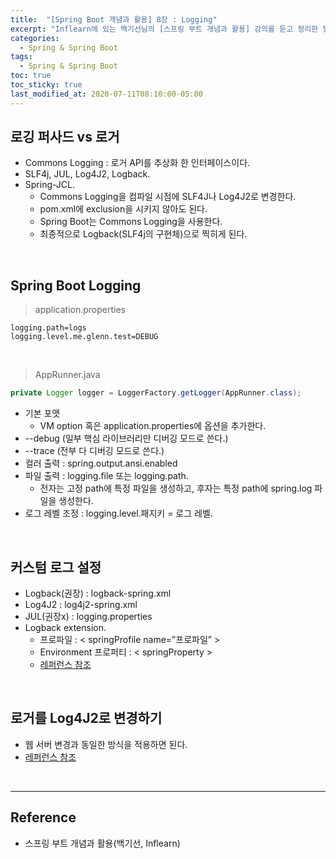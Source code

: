 ```yaml
---
title:  "[Spring Boot 개념과 활용] 8장 : Logging"
excerpt: "Inflearn에 있는 백기선님의 [스프링 부트 개념과 활용] 강의를 듣고 정리한 필기이다."
categories:
  - Spring & Spring Boot
tags:
  - Spring & Spring Boot
toc: true
toc_sticky: true
last_modified_at: 2020-07-11T08:10:00-05:00
---
```


## 로깅 퍼사드 vs 로거

* Commons Logging : 로거 API를 추상화 한 인터페이스이다.
* SLF4j, JUL, Log4J2, Logback.
* Spring-JCL.
  * Commons Logging을 컴파일 시점에 SLF4J나 Log4J2로 변경한다.
  * pom.xml에 exclusion을 시키지 않아도 된다.
  * Spring Boot는 Commons Logging을 사용한다.
  * 최종적으로 Logback(SLF4j의 구현체)으로 찍히게 된다.

<br>

## Spring Boot Logging

> application.properties

```properties
logging.path=logs
logging.level.me.glenn.test=DEBUG
```

<br>

> AppRunner.java

```java
private Logger logger = LoggerFactory.getLogger(AppRunner.class);
```

* 기본 포맷
  * VM option 혹은 application.properties에 옵션을 추가한다.
* --debug (일부 핵심 라이브러리만 디버깅 모드로 쓴다.)
* --trace (전부 다 디버깅 모드로 쓴다.)
* 컬러 출력 : spring.output.ansi.enabled
* 파일 출력 : logging.file 또는 logging.path.
  * 전자는 고정 path에 특정 파일을 생성하고, 후자는 특정 path에 spring.log 파일을 생성한다.
* 로그 레벨 조정 : logging.level.패지키 = 로그 레벨.

<br>

## 커스텀 로그 설정

* Logback(권장) : logback-spring.xml
* Log4J2 : log4j2-spring.xml
* JUL(권장x) : logging.properties
* Logback extension.
  * 프로파일 : < springProfile name=”프로파일” >
  * Environment 프로퍼티 : < springProperty >
  * [레퍼런스 참조](https://docs.spring.io/spring-boot/docs/current/reference/html/howto-logging.html)

<br>

## 로거를 Log4J2로 변경하기

* 웹 서버 변경과 동일한 방식을 적용하면 된다.
* [레퍼런스 참조](https://docs.spring.io/spring-boot/docs/current/reference/html/howto-logging.html#howto-configure-log4j-for-logging)

<br>

---

## Reference

* 스프링 부트 개념과 활용(백기선, Inflearn)
